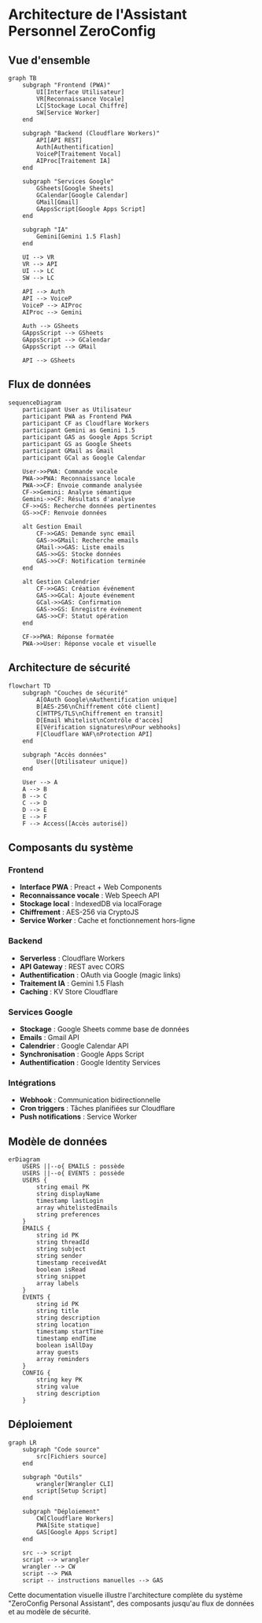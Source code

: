 # Architecture de l'Assistant Personnel ZeroConfig

## Vue d'ensemble

```mermaid
graph TB
    subgraph "Frontend (PWA)"
        UI[Interface Utilisateur]
        VR[Reconnaissance Vocale]
        LC[Stockage Local Chiffré]
        SW[Service Worker]
    end
    
    subgraph "Backend (Cloudflare Workers)"
        API[API REST]
        Auth[Authentification]
        VoiceP[Traitement Vocal]
        AIProc[Traitement IA]
    end
    
    subgraph "Services Google"
        GSheets[Google Sheets]
        GCalendar[Google Calendar]
        GMail[Gmail]
        GAppsScript[Google Apps Script]
    end
    
    subgraph "IA"
        Gemini[Gemini 1.5 Flash]
    end
    
    UI --> VR
    VR --> API
    UI --> LC
    SW --> LC
    
    API --> Auth
    API --> VoiceP
    VoiceP --> AIProc
    AIProc --> Gemini
    
    Auth --> GSheets
    GAppsScript --> GSheets
    GAppsScript --> GCalendar
    GAppsScript --> GMail
    
    API --> GSheets
```

## Flux de données

```mermaid
sequenceDiagram
    participant User as Utilisateur
    participant PWA as Frontend PWA
    participant CF as Cloudflare Workers
    participant Gemini as Gemini 1.5
    participant GAS as Google Apps Script
    participant GS as Google Sheets
    participant GMail as Gmail
    participant GCal as Google Calendar
    
    User->>PWA: Commande vocale
    PWA->>PWA: Reconnaissance locale
    PWA->>CF: Envoie commande analysée
    CF->>Gemini: Analyse sémantique
    Gemini->>CF: Résultats d'analyse
    CF->>GS: Recherche données pertinentes
    GS->>CF: Renvoie données
    
    alt Gestion Email
        CF->>GAS: Demande sync email
        GAS->>GMail: Recherche emails
        GMail->>GAS: Liste emails
        GAS->>GS: Stocke données
        GAS->>CF: Notification terminée
    end
    
    alt Gestion Calendrier
        CF->>GAS: Création événement
        GAS->>GCal: Ajoute événement
        GCal->>GAS: Confirmation
        GAS->>GS: Enregistre événement
        GAS->>CF: Statut opération
    end
    
    CF->>PWA: Réponse formatée
    PWA->>User: Réponse vocale et visuelle
```

## Architecture de sécurité

```mermaid
flowchart TD
    subgraph "Couches de sécurité"
        A[OAuth Google\nAuthentification unique]
        B[AES-256\nChiffrement côté client]
        C[HTTPS/TLS\nChiffrement en transit]
        D[Email Whitelist\nContrôle d'accès]
        E[Vérification signatures\nPour webhooks]
        F[Cloudflare WAF\nProtection API]
    end
    
    subgraph "Accès données"
        User([Utilisateur unique])
    end
    
    User --> A
    A --> B
    B --> C
    C --> D
    D --> E
    E --> F
    F --> Access([Accès autorisé])
```

## Composants du système

### Frontend
- **Interface PWA** : Preact + Web Components
- **Reconnaissance vocale** : Web Speech API
- **Stockage local** : IndexedDB via localForage
- **Chiffrement** : AES-256 via CryptoJS
- **Service Worker** : Cache et fonctionnement hors-ligne

### Backend
- **Serverless** : Cloudflare Workers
- **API Gateway** : REST avec CORS
- **Authentification** : OAuth via Google (magic links)
- **Traitement IA** : Gemini 1.5 Flash
- **Caching** : KV Store Cloudflare

### Services Google
- **Stockage** : Google Sheets comme base de données
- **Emails** : Gmail API
- **Calendrier** : Google Calendar API
- **Synchronisation** : Google Apps Script
- **Authentification** : Google Identity Services

### Intégrations
- **Webhook** : Communication bidirectionnelle
- **Cron triggers** : Tâches planifiées sur Cloudflare
- **Push notifications** : Service Worker

## Modèle de données

```mermaid
erDiagram
    USERS ||--o{ EMAILS : possède
    USERS ||--o{ EVENTS : possède
    USERS {
        string email PK
        string displayName
        timestamp lastLogin
        array whitelistedEmails
        string preferences
    }
    EMAILS {
        string id PK
        string threadId
        string subject
        string sender
        timestamp receivedAt
        boolean isRead
        string snippet
        array labels
    }
    EVENTS {
        string id PK
        string title
        string description
        string location
        timestamp startTime
        timestamp endTime
        boolean isAllDay
        array guests
        array reminders
    }
    CONFIG {
        string key PK
        string value
        string description
    }
```

## Déploiement

```mermaid
graph LR
    subgraph "Code source"
        src[Fichiers source]
    end
    
    subgraph "Outils"
        wrangler[Wrangler CLI]
        script[Setup Script]
    end
    
    subgraph "Déploiement"
        CW[Cloudflare Workers]
        PWA[Site statique]
        GAS[Google Apps Script]
    end
    
    src --> script
    script --> wrangler
    wrangler --> CW
    script --> PWA
    script -- instructions manuelles --> GAS
```

Cette documentation visuelle illustre l'architecture complète du système "ZeroConfig Personal Assistant", des composants jusqu'au flux de données et au modèle de sécurité.